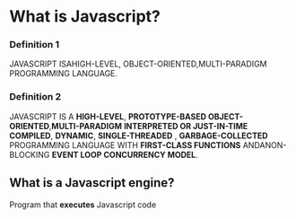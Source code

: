 # What is Javascript?

### Definition 1

JAVASCRIPT ISAHIGH-LEVEL,
OBJECT-ORIENTED,MULTI-PARADIGM
PROGRAMMING LANGUAGE.

### Definition 2

JAVASCRIPT IS A **HIGH-LEVEL**, **PROTOTYPE-BASED OBJECT-ORIENTED**,**MULTI-PARADIGM** **INTERPRETED OR JUST-IN-TIME COMPILED**,
**DYNAMIC**, **SINGLE-THREADED** , **GARBAGE-COLLECTED** PROGRAMMING
LANGUAGE WITH **FIRST-CLASS FUNCTIONS** ANDANON-BLOCKING
**EVENT LOOP CONCURRENCY MODEL**.

## What is a Javascript engine?

Program that **executes** Javascript code
